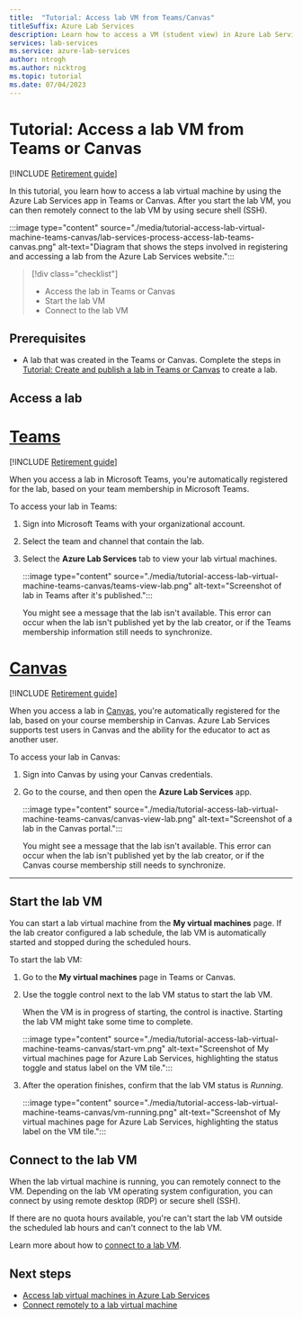 ```yaml
---
title:  "Tutorial: Access lab VM from Teams/Canvas"
titleSuffix: Azure Lab Services
description: Learn how to access a VM (student view) in Azure Lab Services from Canvas. 
services: lab-services
ms.service: azure-lab-services
author: ntrogh
ms.author: nicktrog
ms.topic: tutorial
ms.date: 07/04/2023
---
```


# Tutorial: Access a lab VM from Teams or Canvas

[!INCLUDE [Retirement guide](./includes/retirement-banner.md)]

In this tutorial, you learn how to access a lab virtual machine by using the Azure Lab Services app in Teams or Canvas. After you start the lab VM, you can then remotely connect to the lab VM by using secure shell (SSH).

:::image type="content" source="./media/tutorial-access-lab-virtual-machine-teams-canvas/lab-services-process-access-lab-teams-canvas.png" alt-text="Diagram that shows the steps involved in registering and accessing a lab from the Azure Lab Services website.":::

> [!div class="checklist"]
> * Access the lab in Teams or Canvas
> * Start the lab VM
> * Connect to the lab VM

## Prerequisites

- A lab that was created in the Teams or Canvas. Complete the steps in [Tutorial: Create and publish a lab in Teams or Canvas](./tutorial-setup-lab-teams-canvas.md) to create a lab.

## Access a lab

# [Teams](#tab/teams)

[!INCLUDE [Retirement guide](./includes/retirement-banner.md)]

When you access a lab in Microsoft Teams, you're automatically registered for the lab, based on your team membership in Microsoft Teams. 

To access your lab in Teams:

1. Sign into Microsoft Teams with your organizational account.

1. Select the team and channel that contain the lab.

1. Select the **Azure Lab Services** tab to view your lab virtual machines.

    :::image type="content" source="./media/tutorial-access-lab-virtual-machine-teams-canvas/teams-view-lab.png" alt-text="Screenshot of lab in Teams after it's published.":::

    You might see a message that the lab isn't available. This error can occur when the lab isn't published yet by the lab creator, or if the Teams membership information still needs to synchronize.

# [Canvas](#tab/canvas)

[!INCLUDE [Retirement guide](./includes/retirement-banner.md)]

When you access a lab in [Canvas](https://www.instructure.com/canvas), you're automatically registered for the lab, based on your course membership in Canvas. Azure Lab Services supports test users in Canvas and the ability for the educator to act as another user.

To access your lab in Canvas:

1. Sign into Canvas by using your Canvas credentials.

1. Go to the course, and then open the **Azure Lab Services** app.

    :::image type="content" source="./media/tutorial-access-lab-virtual-machine-teams-canvas/canvas-view-lab.png" alt-text="Screenshot of a lab in the Canvas portal.":::

    You might see a message that the lab isn't available. This error can occur when the lab isn't published yet by the lab creator, or if the Canvas course membership still needs to synchronize.

---

## Start the lab VM

You can start a lab virtual machine from the **My virtual machines** page. If the lab creator configured a lab schedule, the lab VM is automatically started and stopped during the scheduled hours.

To start the lab VM:

1. Go to the **My virtual machines** page in Teams or Canvas.

1. Use the toggle control next to the lab VM status to start the lab VM.

    When the VM is in progress of starting, the control is inactive. Starting the lab VM might take some time to complete.

    :::image type="content" source="./media/tutorial-access-lab-virtual-machine-teams-canvas/start-vm.png" alt-text="Screenshot of My virtual machines page for Azure Lab Services, highlighting the status toggle and status label on the VM tile.":::

1. After the operation finishes, confirm that the lab VM status is *Running*.

    :::image type="content" source="./media/tutorial-access-lab-virtual-machine-teams-canvas/vm-running.png" alt-text="Screenshot of My virtual machines page for Azure Lab Services, highlighting the status label on the VM tile.":::

## Connect to the lab VM

When the lab virtual machine is running, you can remotely connect to the VM. Depending on the lab VM operating system configuration, you can connect by using remote desktop (RDP) or secure shell (SSH).

If there are no quota hours available, you're can't start the lab VM outside the scheduled lab hours and can't connect to the lab VM.

Learn more about how to [connect to a lab VM](connect-virtual-machine.md).

## Next steps

- [Access lab virtual machines in Azure Lab Services](./how-to-access-lab-virtual-machine.md)
- [Connect remotely to a lab virtual machine](./connect-virtual-machine.md)